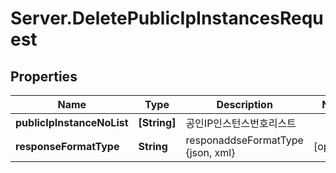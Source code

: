 # Server.DeletePublicIpInstancesRequest

## Properties
Name | Type | Description | Notes
------------ | ------------- | ------------- | -------------
**publicIpInstanceNoList** | **[String]** | 공인IP인스턴스번호리스트 | 
**responseFormatType** | **String** | responaddseFormatType {json, xml} | [optional] 


